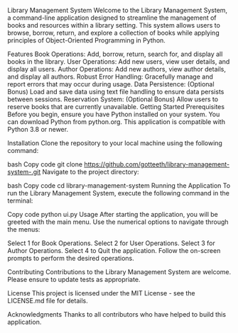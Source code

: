 Library Management System
Welcome to the Library Management System, a command-line application designed to streamline the management of books and resources within a library setting. This system allows users to browse, borrow, return, and explore a collection of books while applying principles of Object-Oriented Programming in Python.

Features
Book Operations: Add, borrow, return, search for, and display all books in the library.
User Operations: Add new users, view user details, and display all users.
Author Operations: Add new authors, view author details, and display all authors.
Robust Error Handling: Gracefully manage and report errors that may occur during usage.
Data Persistence: (Optional Bonus) Load and save data using text file handling to ensure data persists between sessions.
Reservation System: (Optional Bonus) Allow users to reserve books that are currently unavailable.
Getting Started
Prerequisites
Before you begin, ensure you have Python installed on your system. You can download Python from python.org. This application is compatible with Python 3.8 or newer.

Installation
Clone the repository to your local machine using the following command:

bash
Copy code
git clone https://github.com/gotteeth/library-management-system-.git
Navigate to the project directory:

bash
Copy code
cd library-management-system
Running the Application
To run the Library Management System, execute the following command in the terminal:

Copy code
python ui.py
Usage
After starting the application, you will be greeted with the main menu. Use the numerical options to navigate through the menus:

Select 1 for Book Operations.
Select 2 for User Operations.
Select 3 for Author Operations.
Select 4 to Quit the application.
Follow the on-screen prompts to perform the desired operations.

Contributing
Contributions to the Library Management System are welcome. Please ensure to update tests as appropriate.

License
This project is licensed under the MIT License - see the LICENSE.md file for details.

Acknowledgments
Thanks to all contributors who have helped to build this application.
